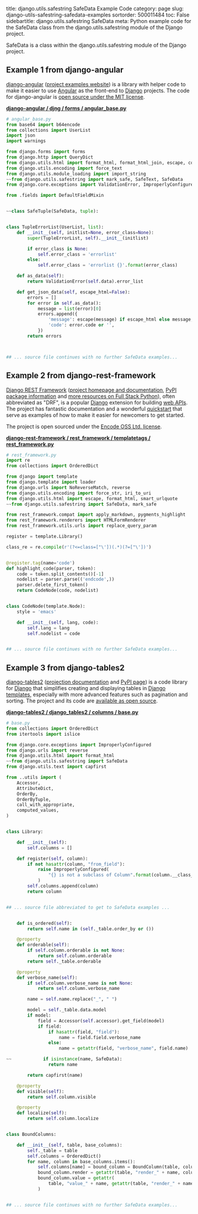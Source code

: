 title: django.utils.safestring SafeData Example Code
category: page
slug: django-utils-safestring-safedata-examples
sortorder: 500011484
toc: False
sidebartitle: django.utils.safestring SafeData
meta: Python example code for the SafeData class from the django.utils.safestring module of the Django project.


SafeData is a class within the django.utils.safestring module of the Django project.


## Example 1 from django-angular
[django-angular](https://github.com/jrief/django-angular)
([project examples website](https://django-angular.awesto.com/classic_form/))
is a library with helper code to make it easier to use
[Angular](/angular.html) as the front-end to [Django](/django.html) projects.
The code for django-angular is
[open source under the MIT license](https://github.com/jrief/django-angular/blob/master/LICENSE.txt).

[**django-angular / djng / forms / angular_base.py**](https://github.com/jrief/django-angular/blob/master/djng/forms/angular_base.py)

```python
# angular_base.py
from base64 import b64encode
from collections import UserList
import json
import warnings

from django.forms import forms
from django.http import QueryDict
from django.utils.html import format_html, format_html_join, escape, conditional_escape
from django.utils.encoding import force_text
from django.utils.module_loading import import_string
~~from django.utils.safestring import mark_safe, SafeText, SafeData
from django.core.exceptions import ValidationError, ImproperlyConfigured

from .fields import DefaultFieldMixin


~~class SafeTuple(SafeData, tuple):


class TupleErrorList(UserList, list):
    def __init__(self, initlist=None, error_class=None):
        super(TupleErrorList, self).__init__(initlist)

        if error_class is None:
            self.error_class = 'errorlist'
        else:
            self.error_class = 'errorlist {}'.format(error_class)

    def as_data(self):
        return ValidationError(self.data).error_list

    def get_json_data(self, escape_html=False):
        errors = []
        for error in self.as_data():
            message = list(error)[0]
            errors.append({
                'message': escape(message) if escape_html else message,
                'code': error.code or '',
            })
        return errors



## ... source file continues with no further SafeData examples...

```


## Example 2 from django-rest-framework
[Django REST Framework](https://github.com/encode/django-rest-framework)
([project homepage and documentation](https://www.django-rest-framework.org/),
[PyPI package information](https://pypi.org/project/djangorestframework/)
and [more resources on Full Stack Python](/django-rest-framework-drf.html)),
often abbreviated as "DRF", is a popular [Django](/django.html) extension
for building [web APIs](/application-programming-interfaces.html).
The project has fantastic documentation and a wonderful
[quickstart](https://www.django-rest-framework.org/tutorial/quickstart/)
that serve as examples of how to make it easier for newcomers
to get started.

The project is open sourced under the
[Encode OSS Ltd. license](https://github.com/encode/django-rest-framework/blob/master/LICENSE.md).

[**django-rest-framework / rest_framework / templatetags / rest_framework.py**](https://github.com/encode/django-rest-framework/blob/master/rest_framework/templatetags/rest_framework.py)

```python
# rest_framework.py
import re
from collections import OrderedDict

from django import template
from django.template import loader
from django.urls import NoReverseMatch, reverse
from django.utils.encoding import force_str, iri_to_uri
from django.utils.html import escape, format_html, smart_urlquote
~~from django.utils.safestring import SafeData, mark_safe

from rest_framework.compat import apply_markdown, pygments_highlight
from rest_framework.renderers import HTMLFormRenderer
from rest_framework.utils.urls import replace_query_param

register = template.Library()

class_re = re.compile(r'(?<=class=["\'])(.*)(?=["\'])')


@register.tag(name='code')
def highlight_code(parser, token):
    code = token.split_contents()[-1]
    nodelist = parser.parse(('endcode',))
    parser.delete_first_token()
    return CodeNode(code, nodelist)


class CodeNode(template.Node):
    style = 'emacs'

    def __init__(self, lang, code):
        self.lang = lang
        self.nodelist = code


## ... source file continues with no further SafeData examples...

```


## Example 3 from django-tables2
[django-tables2](https://github.com/jieter/django-tables2)
([projection documentation](https://django-tables2.readthedocs.io/en/latest/)
and
[PyPI page](https://pypi.org/project/django-tables2/))
is a code library for [Django](/django.html) that simplifies creating and
displaying tables in [Django templates](/django-templates.html),
especially with more advanced features such as pagination and sorting.
The project and its code are
[available as open source](https://github.com/jieter/django-tables2/blob/master/LICENSE).

[**django-tables2 / django_tables2 / columns / base.py**](https://github.com/jieter/django-tables2/blob/master/django_tables2/columns/base.py)

```python
# base.py
from collections import OrderedDict
from itertools import islice

from django.core.exceptions import ImproperlyConfigured
from django.urls import reverse
from django.utils.html import format_html
~~from django.utils.safestring import SafeData
from django.utils.text import capfirst

from ..utils import (
    Accessor,
    AttributeDict,
    OrderBy,
    OrderByTuple,
    call_with_appropriate,
    computed_values,
)


class Library:

    def __init__(self):
        self.columns = []

    def register(self, column):
        if not hasattr(column, "from_field"):
            raise ImproperlyConfigured(
                "{} is not a subclass of Column".format(column.__class__.__name__)
            )
        self.columns.append(column)
        return column


## ... source file abbreviated to get to SafeData examples ...


    def is_ordered(self):
        return self.name in (self._table.order_by or ())

    @property
    def orderable(self):
        if self.column.orderable is not None:
            return self.column.orderable
        return self._table.orderable

    @property
    def verbose_name(self):
        if self.column.verbose_name is not None:
            return self.column.verbose_name

        name = self.name.replace("_", " ")

        model = self._table.data.model
        if model:
            field = Accessor(self.accessor).get_field(model)
            if field:
                if hasattr(field, "field"):
                    name = field.field.verbose_name
                else:
                    name = getattr(field, "verbose_name", field.name)

~~            if isinstance(name, SafeData):
                return name

        return capfirst(name)

    @property
    def visible(self):
        return self.column.visible

    @property
    def localize(self):
        return self.column.localize


class BoundColumns:

    def __init__(self, table, base_columns):
        self._table = table
        self.columns = OrderedDict()
        for name, column in base_columns.items():
            self.columns[name] = bound_column = BoundColumn(table, column, name)
            bound_column.render = getattr(table, "render_" + name, column.render)
            bound_column.value = getattr(
                table, "value_" + name, getattr(table, "render_" + name, column.value)
            )


## ... source file continues with no further SafeData examples...

```

